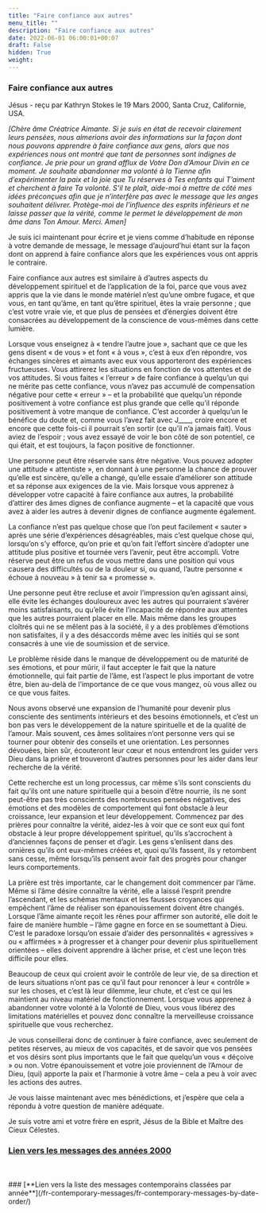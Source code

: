 ```yaml
---
title: "Faire confiance aux autres"
menu_title: ""
description: "Faire confiance aux autres"
date: 2022-06-01 06:00:01+00:07
draft: False
hidden: True
weight:
---
```

### Faire confiance aux autres

Jésus - reçu par Kathryn Stokes le 19 Mars 2000, Santa Cruz, Californie, USA.

*[Chère âme Créatrice Aimante. Si je suis en état de recevoir clairement leurs pensées, nous aimerions avoir des informations sur la façon dont nous pouvons apprendre à faire confiance aux gens, alors que nos expériences nous ont montré que tant de personnes sont indignes de confiance. Je prie pour un grand afflux de Votre Don d’Amour Divin en ce moment. Je souhaite abandonner ma volonté à la Tienne afin d’expérimenter la paix et la joie que Tu réserves à Tes enfants qui T’aiment et cherchent à faire Ta volonté. S’il te plaît, aide-moi à mettre de côté mes idées préconçues afin que je n’interfère pas avec le message que les anges souhaitent délivrer. Protège-moi de l’influence des esprits inférieurs et ne laisse passer que la vérité, comme le permet le développement de mon âme dans Ton Amour. Merci. Amen]*

Je suis ici maintenant pour écrire et je viens comme d’habitude en réponse à votre demande de message, le message d’aujourd’hui étant sur la façon dont on apprend à faire confiance alors que les expériences vous ont appris le contraire.

Faire confiance aux autres est similaire à d’autres aspects du développement spirituel et de l’application de la foi, parce que vous avez appris que la vie dans le monde matériel n’est qu’une ombre fugace, et que vous, en tant qu’âme, en tant qu’être spirituel, êtes la vraie personne ; que c’est votre vraie vie, et que plus de pensées et d’énergies doivent être consacrées au développement de la conscience de vous-mêmes dans cette lumière.

Lorsque vous enseignez à « tendre l’autre joue », sachant que ce que les gens disent « de vous » et font « à vous », c’est à eux d’en répondre, vos échanges sincères et aimants avec eux vous apporteront des expériences fructueuses. Vous attirerez les situations en fonction de vos attentes et de vos attitudes. Si vous faites « l’erreur » de faire confiance à quelqu’un qui ne mérite pas cette confiance, vous n’avez pas accumulé de compensation négative pour cette « erreur » – et la probabilité que quelqu’un réponde positivement à votre confiance est plus grande que celle qu’il réponde positivement à votre manque de confiance. C’est accorder à quelqu’un le bénéfice du doute et, comme vous l’avez fait avec J____, croire encore et encore que cette fois-ci il pourrait s’en sortir (ce qu’il n’a jamais fait). Vous aviez de l’espoir ; vous avez essayé de voir le bon côté de son potentiel, ce qui était, et est toujours, la façon positive de fonctionner.

Une personne peut être réservée sans être négative. Vous pouvez adopter une attitude « attentiste », en donnant à une personne la chance de prouver qu’elle est sincère, qu’elle a changé, qu’elle essaie d’améliorer son attitude et sa réponse aux exigences de la vie. Mais lorsque vous apprenez à développer votre capacité à faire confiance aux autres, la probabilité d’attirer des âmes dignes de confiance augmente – et la capacité que vous avez à aider les autres à devenir dignes de confiance augmente également.

La confiance n’est pas quelque chose que l’on peut facilement « sauter » après une série d’expériences désagréables, mais c’est quelque chose qui, lorsqu’on s’y efforce, qu’on prie et qu’on fait l’effort sincère d’adopter une attitude plus positive et tournée vers l’avenir, peut être accompli. Votre réserve peut être un refus de vous mettre dans une position qui vous causera des difficultés ou de la douleur si, ou quand, l’autre personne « échoue à nouveau » à tenir sa « promesse ».

Une personne peut être recluse et avoir l’impression qu’en agissant ainsi, elle évite les échanges douloureux avec les autres qui pourraient s’avérer moins satisfaisants, ou qu’elle évite l’incapacité de répondre aux attentes que les autres pourraient placer en elle. Mais même dans les groupes cloîtrés qui ne se mêlent pas à la société, il y a des problèmes d’émotions non satisfaites, il y a des désaccords même avec les initiés qui se sont consacrés à une vie de soumission et de service.

Le problème réside dans le manque de développement ou de maturité de ses émotions, et pour mûrir, il faut accepter le fait que la nature émotionnelle, qui fait partie de l’âme, est l’aspect le plus important de votre être, bien au-delà de l’importance de ce que vous mangez, où vous allez ou ce que vous faites.

Nous avons observé une expansion de l’humanité pour devenir plus consciente des sentiments intérieurs et des besoins émotionnels, et c’est un bon pas vers le développement de la nature spirituelle et de la qualité de l’amour. Mais souvent, ces âmes solitaires n’ont personne vers qui se tourner pour obtenir des conseils et une orientation. Les personnes dévouées, bien sûr, écouteront leur cœur et nous entendront les guider vers Dieu dans la prière et trouveront d’autres personnes pour les aider dans leur recherche de la vérité.

Cette recherche est un long processus, car même s’ils sont conscients du fait qu’ils ont une nature spirituelle qui a besoin d’être nourrie, ils ne sont peut-être pas très conscients des nombreuses pensées négatives, des émotions et des modèles de comportement qui font obstacle à leur croissance, leur expansion et leur développement. Commencez par des prières pour connaître la vérité, aidez-les à voir que ce sont eux qui font obstacle à leur propre développement spirituel, qu’ils s’accrochent à d’anciennes façons de penser et d’agir. Les gens s’enlisent dans des ornières qu’ils ont eux-mêmes créées et, quoi qu’ils fassent, ils y retombent sans cesse, même lorsqu’ils pensent avoir fait des progrès pour changer leurs comportements.

La prière est très importante, car le changement doit commencer par l’âme. Même si l’âme désire connaître la vérité, elle a laissé l’esprit prendre l’ascendant, et les schémas mentaux et les fausses croyances qui empêchent l’âme de réaliser son épanouissement doivent être changés. Lorsque l’âme aimante reçoit les rênes pour affirmer son autorité, elle doit le faire de manière humble – l’âme gagne en force en se soumettant à Dieu. C’est le paradoxe lorsqu’on essaie d’aider des personnalités « agressives » ou « affirmées » à progresser et à changer pour devenir plus spirituellement orientées – elles doivent apprendre à lâcher prise, et c’est une leçon très difficile pour elles.

Beaucoup de ceux qui croient avoir le contrôle de leur vie, de sa direction et de leurs situations n’ont pas ce qu’il faut pour renoncer à leur « contrôle » sur les choses, et c’est là leur dilemme, leur chute, et c’est ce qui les maintient au niveau matériel de fonctionnement. Lorsque vous apprenez à abandonner votre volonté à la Volonté de Dieu, vous vous libérez des limitations matérielles et pouvez donc connaître la merveilleuse croissance spirituelle que vous recherchez.

Je vous conseillerai donc de continuer à faire confiance, avec seulement de petites réserves, au mieux de vos capacités, et de savoir que vos pensées et vos désirs sont plus importants que le fait que quelqu’un vous « déçoive » ou non. Votre épanouissement et votre joie proviennent de l’Amour de Dieu, (qui) apporte la paix et l’harmonie à votre âme – cela a peu à voir avec les actions des autres.

Je vous laisse maintenant avec mes bénédictions, et j’espère que cela a répondu à votre question de manière adéquate.

Je suis votre ami et votre frère en esprit, Jésus de la Bible et Maître des Cieux Célestes.

### [**Lien vers les messages des années 2000**](/fr-contemporary-messages/fr-contemporary-messages-by-date-order/fr-contemporary-messages-2000/)
<br>
<br>
### [**Lien vers la liste des messages contemporains classées par année**](/fr-contemporary-messages/fr-contemporary-messages-by-date-order/)
